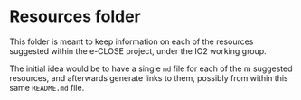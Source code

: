 # Resources folder

This folder is meant to keep information on each of the resources suggested
within the e-CLOSE project, under the IO2 working group.

The initial idea would be to have a single `md` file for each of the m
suggested resources, and afterwards generate links to them, possibly
from within this same `README.md` file.

